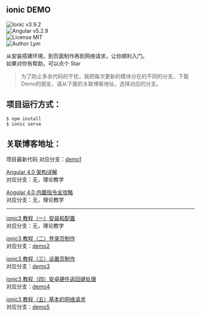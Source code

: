 ionic DEMO
---

![Ionic v3.9.2](https://img.shields.io/badge/Ionic-v3.9.2-green.svg)  
![Angular v5.2.9](https://img.shields.io/badge/Angular-v5.2.9-green.svg)  
![License MIT](https://img.shields.io/badge/license-MIT-blue.svg)  
![Author Lym](https://img.shields.io/badge/author-Lym-blue.svg)  

从安装搭建环境，到页面制作再到网络请求，让你顺利入门。  
如果对你有帮助，可以点个 Star

>为了防止多余代码的干扰，我把每次更新的模块分在的不同的分支，下载Demo的朋友，请从下面的关联博客地址，选择对应的分支。

项目运行方式：
---

	$ npm install
	$ ionic serve

关联博客地址：
---

项目最新代码
对应分支：[demo1](https://github.com/2015lym/ionicDemo/tree/demo1)

[Angular 4.0 架构详解](http://www.jianshu.com/p/3c06260e6015)  
对应分支：无，理论教学

[Angular 4.0 内置指令全攻略](http://www.jianshu.com/p/4cc3a04ca83a)  
对应分支：无，理论教学

---

[ionic3 教程（一）安装和配置](http://www.jianshu.com/p/1baf40713c1c)   
对应分支：无，理论教学

[ionic3 教程（二）登录页制作](http://www.jianshu.com/p/0f024a62ba14)  
对应分支：[demo2](https://github.com/2015lym/ionic3Demo/tree/demo2)

[ionic3 教程（三）设置页制作](http://www.jianshu.com/p/7ea502ef2e49)  
对应分支：[demo3](https://github.com/2015lym/ionic3Demo/tree/demo3)

[ionic3 教程（四）安卓硬件返回键处理](http://www.jianshu.com/p/02f190059aaa)  
对应分支：[demo4](https://github.com/2015lym/ionic3Demo/tree/demo4)

[ionic3 教程（五）基本的网络请求](http://www.jianshu.com/p/3ad54d7d1077)  
对应分支：[demo5](https://github.com/2015lym/ionic3Demo/tree/demo5)


